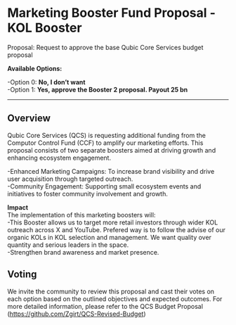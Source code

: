 # Marketing Booster Fund Proposal - KOL Booster


Proposal: Request to approve the base Qubic Core Services budget proposal

**Available Options:**<br>


-Option 0: **No, I don’t want**<br>
-Option 1: **Yes, approve the Booster 2 proposal. Payout 25 bn**<br>

------------------------------------------------------------------------------------



Overview
-----------------------------------------------
Qubic Core Services (QCS) is requesting additional funding from the Computor Control Fund (CCF) to amplify our marketing efforts. This proposal consists of two separate boosters aimed at driving growth and enhancing ecosystem engagement.<br>

-Enhanced Marketing Campaigns: To increase brand visibility and drive user acquisition through targeted outreach.<br>
-Community Engagement: Supporting small ecosystem events and initiatives to foster community involvement and growth.<br>


**Impact** <br>
The implementation of this marketing boosters will:<br>
-This Booster allows us to target more retail investors through wider KOL outreach across X and YouTube. Prefered way is to follow the advise of our organic KOLs in KOL selection and management. We want quality over quantity and serious leaders in the space.<br>
-Strengthen brand awareness and market presence.<br>


Voting
---
We invite the community to review this proposal and cast their votes on each option based on the outlined objectives and expected outcomes.
For more detailed information, please refer to the QCS Budget Proposal (https://github.com/Zgirt/QCS-Revised-Budget)
